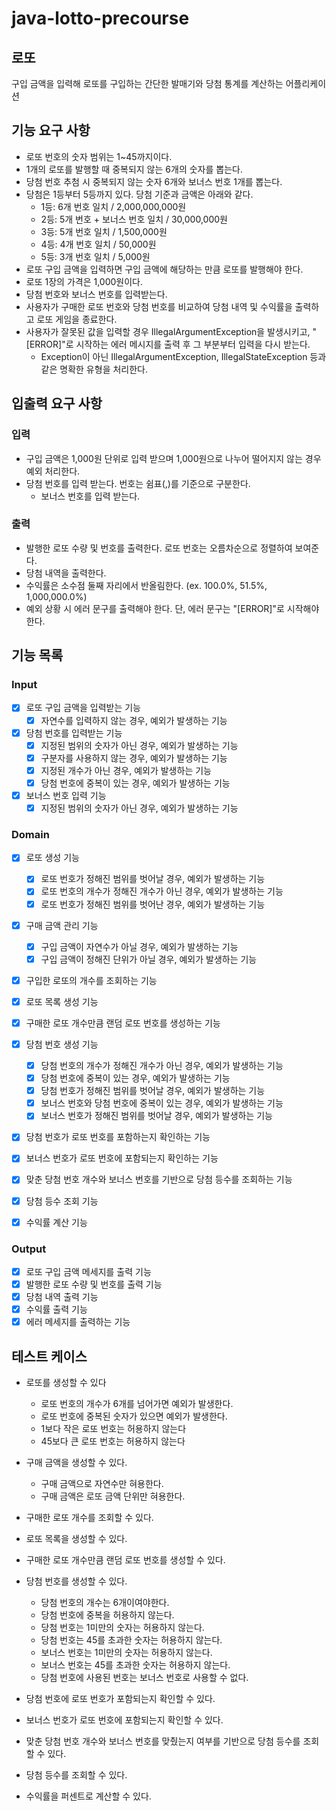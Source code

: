 # java-lotto-precourse

## 로또
구입 금액을 입력해 로또를 구입하는 간단한 발매기와 당첨 통계를 계산하는 어플리케이션

## 기능 요구 사항
+ 로또 번호의 숫자 범위는 1~45까지이다.
+ 1개의 로또를 발행할 때 중복되지 않는 6개의 숫자를 뽑는다.
+ 당첨 번호 추첨 시 중복되지 않는 숫자 6개와 보너스 번호 1개를 뽑는다.
+ 당첨은 1등부터 5등까지 있다. 당첨 기준과 금액은 아래와 같다.
  + 1등: 6개 번호 일치 / 2,000,000,000원
  + 2등: 5개 번호 + 보너스 번호 일치 / 30,000,000원
  + 3등: 5개 번호 일치 / 1,500,000원
  + 4등: 4개 번호 일치 / 50,000원
  + 5등: 3개 번호 일치 / 5,000원
+ 로또 구입 금액을 입력하면 구입 금액에 해당하는 만큼 로또를 발행해야 한다.
+ 로또 1장의 가격은 1,000원이다.
+ 당첨 번호와 보너스 번호를 입력받는다.
+ 사용자가 구매한 로또 번호와 당첨 번호를 비교하여 당첨 내역 및 수익률을 출력하고 로또 게임을 종료한다.
+ 사용자가 잘못된 값을 입력할 경우 IllegalArgumentException을 발생시키고, "[ERROR]"로 시작하는 에러 메시지를 출력 후 그 부분부터 입력을 다시 받는다.
    + Exception이 아닌 IllegalArgumentException, IllegalStateException 등과 같은 명확한 유형을 처리한다.

## 입출력 요구 사항

### 입력
+ 구입 금액은 1,000원 단위로 입력 받으며 1,000원으로 나누어 떨어지지 않는 경우 예외 처리한다.
+ 당첨 번호를 입력 받는다. 번호는 쉼표(,)를 기준으로 구분한다.
  + 보너스 번호를 입력 받는다.

### 출력
+ 발행한 로또 수량 및 번호를 출력한다. 로또 번호는 오름차순으로 정렬하여 보여준다.
+ 당첨 내역을 출력한다.
+ 수익률은 소수점 둘째 자리에서 반올림한다. (ex. 100.0%, 51.5%, 1,000,000.0%)
+ 예외 상황 시 에러 문구를 출력해야 한다. 단, 에러 문구는 "[ERROR]"로 시작해야 한다.


## 기능 목록

### Input
+ [x] 로또 구입 금액을 입력받는 기능
  + [x] 자연수를 입력하지 않는 경우, 예외가 발생하는 기능
+ [x] 당첨 번호를 입력받는 기능
  + [x] 지정된 범위의 숫자가 아닌 경우, 예외가 발생하는 기능
  + [x] 구분자를 사용하지 않는 경우, 예외가 발생하는 기능
  + [x] 지정된 개수가 아닌 경우, 예외가 발생하는 기능
  + [x] 당첨 번호에 중복이 있는 경우, 예외가 발생하는 기능
+ [x] 보너스 번호 입력 기능
  + [x] 지정된 범위의 숫자가 아닌 경우, 예외가 발생하는 기능

### Domain
+ [x] 로또 생성 기능
  + [x] 로또 번호가 정해진 범위를 벗어날 경우, 예외가 발생하는 기능
  + [x] 로또 번호의 개수가 정해진 개수가 아닌 경우, 예외가 발생하는 기능
  + [x] 로또 번호가 정해진 범위를 벗어난 경우, 예외가 발생하는 기능

+ [x] 구매 금액 관리 기능
  + [x] 구입 금액이 자연수가 아닐 경우, 예외가 발생하는 기능
  + [x] 구입 금액이 정해진 단위가 아닐 경우, 예외가 발생하는 기능
+ [x] 구입한 로또의 개수를 조회하는 기능

+ [x] 로또 목록 생성 기능

+ [x] 구매한 로또 개수만큼 랜덤 로또 번호를 생성하는 기능

+ [x] 당첨 번호 생성 기능
  + [x] 당첨 번호의 개수가 정해진 개수가 아닌 경우, 예외가 발생하는 기능
  + [x] 당첨 번호에 중복이 있는 경우, 예외가 발생하는 기능
  + [x] 당첨 번호가 정해진 범위를 벗어날 경우, 예외가 발생하는 기능
  + [x] 보너스 번호와 당첨 번호에 중복이 있는 경우, 예외가 발생하는 기능
  + [x] 보너스 번호가 정해진 범위를 벗어날 경우, 예외가 발생하는 기능
  
+ [x] 당첨 번호가 로또 번호를 포함하는지 확인하는 기능
+ [x] 보너스 번호가 로또 번호에 포함되는지 확인하는 기능

+ [x] 맞춘 당첨 번호 개수와 보너스 번호를 기반으로 당첨 등수를 조회하는 기능

+ [x] 당첨 등수 조회 기능
+ [x] 수익률 계산 기능

### Output
+ [x] 로또 구입 금액 메세지를 출력 기능
+ [x] 발행한 로또 수량 및 번호를 출력 기능
+ [x] 당첨 내역 출력 기능
+ [x] 수익률 출력 기능
+ [x] 에러 메세지를 출력하는 기능

## 테스트 케이스
+ 로또를 생성할 수 있다
  + 로또 번호의 개수가 6개를 넘어가면 예외가 발생한다. 
  + 로또 번호에 중복된 숫자가 있으면 예외가 발생한다.
  + 1보다 작은 로또 번호는 허용하지 않는다
  + 45보다 큰 로또 번호는 허용하지 않는다

+ 구매 금액을 생성할 수 있다.
  + 구매 금액으로 자연수만 혀용한다.
  + 구매 금액은 로또 금액 단위만 혀용한다.
+ 구매한 로또 개수를 조회할 수 있다.

+ 로또 목록을 생성할 수 있다.

+ 구매한 로또 개수만큼 랜덤 로또 번호를 생성할 수 있다.

+ 당첨 번호를 생성할 수 있다.
  + 당첨 번호의 개수는 6개이여야한다.
  + 당첨 번호에 중복을 허용하지 않는다.
  + 당첨 번호는 1미만의 숫자는 허용하지 않는다.
  + 당첨 번호는 45를 초과한 숫자는 허용하지 않는다.
  + 보너스 번호는 1미만의 숫자는 허용하지 않는다.
  + 보너스 번호는 45를 초과한 숫자는 허용하지 않는다.
  + 당첨 번호에 사용된 번호는 보너스 번호로 사용할 수 없다.

+ 당첨 번호에 로또 번호가 포함되는지 확인할 수 있다.
+ 보너스 번호가 로또 번호에 포함되는지 확인할 수 있다.

+ 맞춘 당첨 번호 개수와 보너스 번호를 맞췄는지 여부를 기반으로 당첨 등수를 조회할 수 있다.

+ 당첨 등수를 조회할 수 있다.
+ 수익률을 퍼센트로 계산할 수 있다.